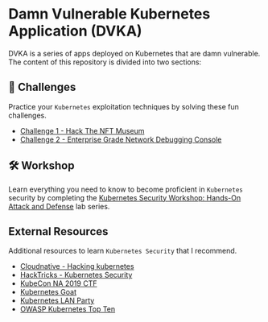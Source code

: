 # Damn Vulnerable Kubernetes Application (DVKA)

DVKA is a series of apps deployed on Kubernetes that are damn vulnerable. The content of this repository is divided into two sections:

## 🚀 Challenges

Practice your `Kubernetes` exploitation techniques by solving these fun challenges.

- [Challenge 1 - Hack The NFT Museum](./challenge-1/README.md)
- [Challenge 2 - Enterprise Grade Network Debugging Console](./challenge-2/README.md)

## 🛠️ Workshop

Learn everything you need to know to become proficient in `Kubernetes` security by completing the [Kubernetes Security Workshop: Hands-On Attack and Defense](./workshop/README.md) lab series.

## External Resources

Additional resources to learn `Kubernetes Security` that I recommend.

- [Cloudnative - Hacking kubernetes](https://github.com/cloudnative-security/hacking-kubernetes)
- [HackTricks - Kubernetes Security](https://cloud.hacktricks.xyz/pentesting-cloud/kubernetes-security)
- [KubeCon NA 2019 CTF](https://securekubernetes.com/)
- [Kubernetes Goat](https://github.com/madhuakula/kubernetes-goat)
- [Kubernetes LAN Party](https://www.k8slanparty.com/)
- [OWASP Kubernetes Top Ten](https://owasp.org/www-project-kubernetes-top-ten/)
